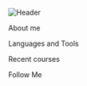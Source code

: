 ![Header](https://github.com/TaylorSTW/TaylorSTW/blob/main/assets/source4.gif)

About me

Languages and Tools

Recent courses

Follow Me